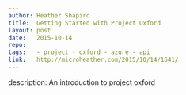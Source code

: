 ```yaml
--- 	
author:	Heather Shapiro
title:	Getting Started with Project Oxford
layout:	post
date:	2015-10-14
repo:	
tags:	- project - oxford - azure - api
link:	http://microheather.com/2015/10/14/1641/
---	
```

description:	An introduction to project oxford
